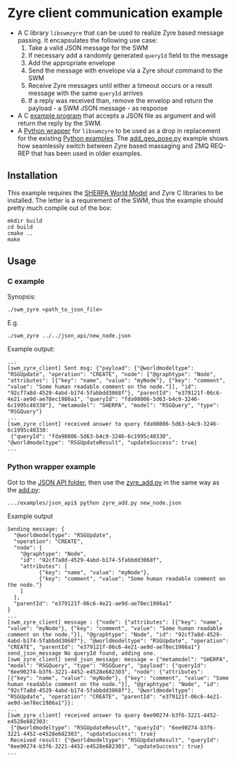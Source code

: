Zyre client communication example
=================================

* A C library ``libswmzyre`` that can be used to realize Zyre based message passing. 
  It encapsulates the following use case:
  1. Take a valid JSON message for the SWM
  2. If necessary add a randomly generated ``queryId`` field to the message
  3. Add the appropriate envelope
  4. Send the message with envelope via a Zyre *shout* command to the SWM
  5. Receive Zyre messages until either a timeout occurs or a result message with the same ``queryId`` arrives
  6. If a reply was received than, remove the envelop and return the payload - a SWM JSON message -  as response
* A C [example program](swm_zyre.c) that accepts a JSON file as argument and will return the reply by the SWM. 
* A [Python wrapper](../json_api/zyre_add.py) for ``libswmzyre`` to be used as a drop in replacement for the existing [Python examples](../json_api).
  The [add_geo_pose.py](../json_api/add_geo_pose.py) example shows how seamlessly switch between Zyre based massaging and ZMQ REQ-REP that has been
  used in older examples. 


Installation 
------------

This example requires the [SHERPA World Model](../../README.md) and Zyre C libraries to be installed. 
The letter is a requirement of the SWM, thus the example should pretty much compile out of the box:

```
mkdir build
cd build
cmake ..
make
``` 

Usage
-----

### C example

Synopsis:

```
./swm_zyre <path_to_json_file>
```

E.g.

```
./swm_zyre ../../json_api/new_node.json
```

Example output:

```
...
[swm_zyre_client] Sent msg: {"payload": {"@worldmodeltype": "RSGUpdate", "operation": "CREATE", "node": {"@graphtype": "Node", "attributes": [{"key": "name", "value": "myNode"}, {"key": "comment", "value": "Some human readable comment on the node."}], "id": "92cf7a8d-4529-4abd-b174-5fabbdd3068f"}, "parentId": "e379121f-06c6-4e21-ae9d-ae78ec1986a1", "queryId": "fda98006-5d63-b4c9-3246-6c1995c40330"}, "metamodel": "SHERPA", "model": "RSGQuery", "type": "RSGQuery"} 
...
[swm_zyre_client] received answer to query fda98006-5d63-b4c9-3246-6c1995c40330:
 {"queryId": "fda98006-5d63-b4c9-3246-6c1995c40330", "@worldmodeltype": "RSGUpdateResult", "updateSuccess": true}
...
``` 

### Python wrapper example

Got to the [JSON API folder](../json_api), then use the [zyre_add.py](../json_api/zyre_add.py) in the same way as the [add.py](../json_api/zyre_add.py): 

```
.../examples/json_api$ python zyre_add.py new_node.json
```

Example output

```
Sending message: {
  "@worldmodeltype": "RSGUpdate",
  "operation": "CREATE",
  "node": {
    "@graphtype": "Node",
    "id": "92cf7a8d-4529-4abd-b174-5fabbdd3068f", 
    "attributes": [
          {"key": "name", "value": "myNode"},
          {"key": "comment", "value": "Some human readable comment on the node."}
    ]
  },
  "parentId": "e379121f-06c6-4e21-ae9d-ae78ec1986a1"
}
... 
[swm_zyre_client] message : {"node": {"attributes": [{"key": "name", "value": "myNode"}, {"key": "comment", "value": "Some human readable comment on the node."}], "@graphtype": "Node", "id": "92cf7a8d-4529-4abd-b174-5fabbdd3068f"}, "@worldmodeltype": "RSGUpdate", "operation": "CREATE", "parentId": "e379121f-06c6-4e21-ae9d-ae78ec1986a1"}
send_json_message No queryId found, adding one.
[swm_zyre_client] send_json_message: message = {"metamodel": "SHERPA", "model": "RSGQuery", "type": "RSGQuery", "payload": {"queryId": "6ee90274-b3f6-3221-4452-e4528e682303", "node": {"attributes": [{"key": "name", "value": "myNode"}, {"key": "comment", "value": "Some human readable comment on the node."}], "@graphtype": "Node", "id": "92cf7a8d-4529-4abd-b174-5fabbdd3068f"}, "@worldmodeltype": "RSGUpdate", "operation": "CREATE", "parentId": "e379121f-06c6-4e21-ae9d-ae78ec1986a1"}}:
...
[swm_zyre_client] received answer to query 6ee90274-b3f6-3221-4452-e4528e682303:
 {"@worldmodeltype": "RSGUpdateResult", "queryId": "6ee90274-b3f6-3221-4452-e4528e682303", "updateSuccess": true}
 Received result: {"@worldmodeltype": "RSGUpdateResult", "queryId": "6ee90274-b3f6-3221-4452-e4528e682303", "updateSuccess": true}
...
```
